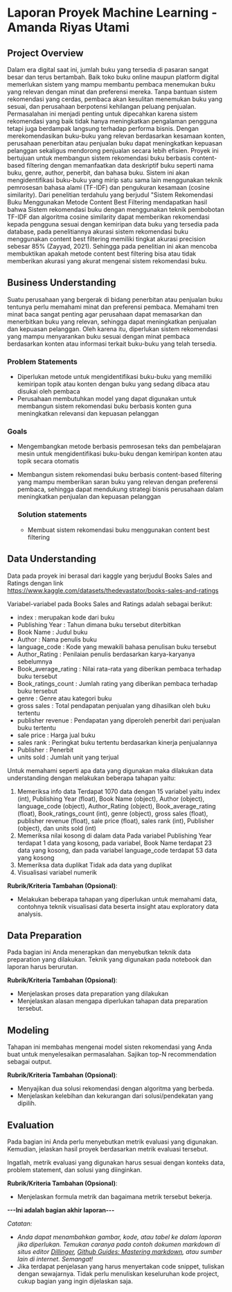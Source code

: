 # Laporan Proyek Machine Learning - Amanda Riyas Utami

## Project Overview

Dalam era digital saat ini, jumlah buku yang tersedia di pasaran sangat besar dan terus bertambah. Baik toko buku online maupun platform digital memerlukan sistem yang mampu membantu pembaca menemukan buku yang relevan dengan minat dan preferensi mereka. Tanpa bantuan sistem rekomendasi yang cerdas, pembaca akan kesulitan menemukan buku yang sesuai, dan perusahaan berpotensi kehilangan peluang penjualan. Permasalahan ini menjadi penting untuk dipecahkan karena sistem rekomendasi yang baik tidak hanya meningkatkan pengalaman pengguna tetapi juga berdampak langsung terhadap performa bisnis. Dengan merekomendasikan buku-buku yang relevan berdasarkan kesamaan konten, perusahaan penerbitan atau penjualan buku dapat meningkatkan kepuasan pelanggan sekaligus mendorong penjualan secara lebih efisien. Proyek ini bertujuan untuk membangun sistem rekomendasi buku berbasis content-based filtering dengan memanfaatkan data deskriptif buku seperti nama buku, genre, author, penerbit, dan bahasa buku. Sistem ini akan mengidentifikasi buku-buku yang mirip satu sama lain menggunakan teknik pemrosesan bahasa alami (TF-IDF) dan pengukuran kesamaan (cosine similarity).
Dari penelitian terdahulu yang berjudul "Sistem Rekomendasi Buku Menggunakan Metode Content Best Filtering mendapatkan hasil bahwa Sistem rekomendasi buku dengan menggunakan teknik pembobotan TF-IDF dan algoritma cosine similarity dapat memberikan rekomendasi kepada pengguna sesuai dengan kemiripan data buku yang tersedia pada database, pada penelitiannya akurasi sistem rekomendasi buku menggunakan content best filtering memiliki tingkat akurasi precision sebesar 85% (Zayyad, 2021). Sehingga pada penelitian ini akan mencoba membuktikan apakah metode content best filtering bisa atau tidak memberikan akurasi yang akurat mengenai sistem rekomendasi buku.

## Business Understanding
Suatu perusahaan yang bergerak di bidang penerbitan atau penjualan buku tentunya perlu memahami minat dan preferensi pembaca. Memahami tren minat baca sangat penting agar perusahaan dapat memasarkan dan menerbitkan buku yang relevan, sehingga dapat meningkatkan penjualan dan kepuasan pelanggan. Oleh karena itu, diperlukan sistem rekomendasi yang mampu menyarankan buku sesuai dengan minat pembaca berdasarkan konten atau informasi terkait buku-buku yang telah tersedia.

### Problem Statements
- Diperlukan metode untuk mengidentifikasi buku-buku yang memiliki kemiripan topik atau konten dengan buku yang sedang dibaca atau disukai oleh pembaca
- Perusahaan membutuhkan model yang dapat digunakan untuk membangun sistem rekomendasi buku berbasis konten guna meningkatkan relevansi dan kepuasan pelanggan

### Goals
- Mengembangkan metode berbasis pemrosesan teks dan pembelajaran mesin untuk mengidentifikasi buku-buku dengan kemiripan konten atau topik secara otomatis
- Membangun sistem rekomendasi buku berbasis content-based filtering yang mampu memberikan saran buku yang relevan dengan preferensi pembaca, sehingga dapat mendukung strategi bisnis perusahaan dalam meningkatkan penjualan dan kepuasan pelanggan

    ### Solution statements
    - Membuat sistem rekomendasi buku menggunakan content best filtering

## Data Understanding
Data pada proyek ini berasal dari kaggle yang berjudul Books Sales and Ratings dengan link https://www.kaggle.com/datasets/thedevastator/books-sales-and-ratings 

Variabel-variabel pada Books Sales and Ratings adalah sebagai berikut:
- index : merupakan kode dari buku
- Publishing Year : Tahun dimana buku tersebut diterbitkan
- Book Name : Judul buku
- Author : Nama penulis buku
- language_code : Kode yang mewakili bahasa penulisan buku tersebut
- Author_Rating : Penilaian penulis berdasarkan karya-karyanya sebelumnya
- Book_average_rating : Nilai rata-rata yang diberikan pembaca terhadap buku tersebut
- Book_ratings_count : Jumlah rating yang diberikan pembaca terhadap buku tersebut
- genre : Genre atau kategori buku
- gross sales : Total pendapatan penjualan yang dihasilkan oleh buku tertentu
- publisher revenue : Pendapatan yang diperoleh penerbit dari penjualan buku tertentu
- sale price : Harga jual buku
- sales rank : Peringkat buku tertentu berdasarkan kinerja penjualannya
- Publisher : Penerbit
- units sold : Jumlah unit yang terjual

Untuk memahami seperti apa data yang digunakan maka dilakukan data understanding dengan melakukan beberapa tahapan yaitu:
1. Memeriksa info data
   Terdapat 1070 data dengan 15 variabel yaitu index (int), Publishing Year (float), Book Name (object), Author (object), language_code (object), Author_Rating (object), Book_average_rating (float), Book_ratings_count (int), genre (object), gross sales (float), publisher revenue (float), sale price (float), sales rank (int), Publisher (object), dan units sold (int)
2. Memeriksa nilai kosong di dalam data
   Pada variabel Publishing Year terdapat 1 data yang kosong, pada variabel, Book Name terdapat 23 data yang kosong, dan pada variabel language_code terdapat 53 data yang kosong
3. Memeriksa data duplikat
   Tidak ada data yang duplikat
4. Visualisasi variabel numerik
   

**Rubrik/Kriteria Tambahan (Opsional)**:
- Melakukan beberapa tahapan yang diperlukan untuk memahami data, contohnya teknik visualisasi data beserta insight atau exploratory data analysis.

## Data Preparation
Pada bagian ini Anda menerapkan dan menyebutkan teknik data preparation yang dilakukan. Teknik yang digunakan pada notebook dan laporan harus berurutan.

**Rubrik/Kriteria Tambahan (Opsional)**: 
- Menjelaskan proses data preparation yang dilakukan
- Menjelaskan alasan mengapa diperlukan tahapan data preparation tersebut.

## Modeling
Tahapan ini membahas mengenai model sisten rekomendasi yang Anda buat untuk menyelesaikan permasalahan. Sajikan top-N recommendation sebagai output.

**Rubrik/Kriteria Tambahan (Opsional)**: 
- Menyajikan dua solusi rekomendasi dengan algoritma yang berbeda.
- Menjelaskan kelebihan dan kekurangan dari solusi/pendekatan yang dipilih.

## Evaluation
Pada bagian ini Anda perlu menyebutkan metrik evaluasi yang digunakan. Kemudian, jelaskan hasil proyek berdasarkan metrik evaluasi tersebut.

Ingatlah, metrik evaluasi yang digunakan harus sesuai dengan konteks data, problem statement, dan solusi yang diinginkan.

**Rubrik/Kriteria Tambahan (Opsional)**: 
- Menjelaskan formula metrik dan bagaimana metrik tersebut bekerja.

**---Ini adalah bagian akhir laporan---**

_Catatan:_
- _Anda dapat menambahkan gambar, kode, atau tabel ke dalam laporan jika diperlukan. Temukan caranya pada contoh dokumen markdown di situs editor [Dillinger](https://dillinger.io/), [Github Guides: Mastering markdown](https://guides.github.com/features/mastering-markdown/), atau sumber lain di internet. Semangat!_
- Jika terdapat penjelasan yang harus menyertakan code snippet, tuliskan dengan sewajarnya. Tidak perlu menuliskan keseluruhan kode project, cukup bagian yang ingin dijelaskan saja.

